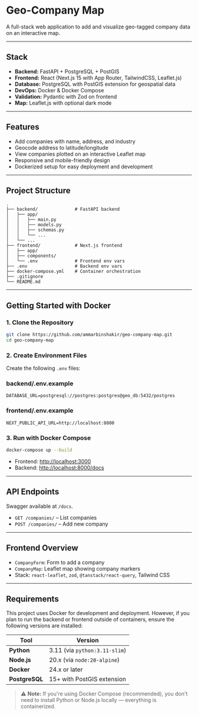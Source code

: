 # Geo-Company Map

A full-stack web application to add and visualize geo-tagged company data on an interactive map.

---

## Stack

- **Backend:** FastAPI + PostgreSQL + PostGIS
- **Frontend:** React (Next.js 15 with App Router, TailwindCSS, Leaflet.js)
- **Database:** PostgreSQL with PostGIS extension for geospatial data
- **DevOps:** Docker & Docker Compose
- **Validation:** Pydantic with Zod on frontend
- **Map:** Leaflet.js with optional dark mode

---

## Features

- Add companies with name, address, and industry
- Geocode address to latitude/longitude
- View companies plotted on an interactive Leaflet map
- Responsive and mobile-friendly design
- Dockerized setup for easy deployment and development

---

## Project Structure

```
.
├── backend/              # FastAPI backend
│   ├── app/
│   │   ├── main.py
│   │   ├── models.py
│   │   ├── schemas.py
│   │   └── ...
│   └── ...
├── frontend/             # Next.js frontend
│   ├── app/
│   ├── components/
│   └── .env              # Frontend env vars
├── .env                  # Backend env vars
├── docker-compose.yml    # Container orchestration
├── .gitignore
└── README.md

```

---

## Getting Started with Docker

### 1. Clone the Repository

```bash
git clone https://github.com/ammarbinshakir/geo-company-map.git
cd geo-company-map
```

### 2. Create Environment Files

Create the following `.env` files:

### backend/.env.example

```env
DATABASE_URL=postgresql://postgres:postgres@geo_db:5432/postgres
```

### frontend/.env.example

```env
NEXT_PUBLIC_API_URL=http://localhost:8000
```

### 3. Run with Docker Compose

```bash
docker-compose up --build
```

- Frontend: [http://localhost:3000](http://localhost:3000)
- Backend: [http://localhost:8000/docs](http://localhost:8000/docs)

---

## API Endpoints

Swagger available at `/docs`.

- `GET /companies/` – List companies
- `POST /companies/` – Add new company

---

## Frontend Overview

- `CompanyForm`: Form to add a company
- `CompanyMap`: Leaflet map showing company markers
- Stack: `react-leaflet`, `zod`, `@tanstack/react-query`, Tailwind CSS

---

## Requirements

This project uses Docker for development and deployment. However, if you plan to run the backend or frontend outside of containers, ensure the following versions are installed:

| Tool           | Version                       |
| -------------- | ----------------------------- |
| **Python**     | 3.11 (via `python:3.11-slim`) |
| **Node.js**    | 20.x (via `node:20-alpine`)   |
| **Docker**     | 24.x or later                 |
| **PostgreSQL** | 15+ with PostGIS extension    |

> ⚠️ **Note:** If you're using Docker Compose (recommended), you don't need to install Python or Node.js locally — everything is containerized.
